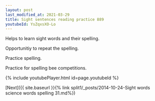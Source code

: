 ```yaml
---
layout: post
last_modified_at: 2021-03-29
title: Sight sentences reading practice 889
youtubeId: YsZqxsXO-Lo
---
```

 
 
Helps to learn sight words and their spelling.

Opportunitiy to repeat the spelling. 

Practice spelling. 
 
Practice for spelling bee competitions. 
 
{% include youtubePlayer.html id=page.youtubeId %}
 
 

[Next]({{ site.baseurl }}{% link  split1/_posts/2014-10-24-Sight words science words spelling 31.md%})
 
